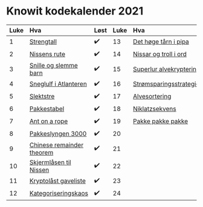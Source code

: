 # Knowit kodekalender 2021


Luke | Hva | Løst | Luke | Hva | Løst
:------------ | :------------- | :------------- | :------------ | :------------- | :-------------
 1 | [Strengtall](01.py) | :heavy_check_mark: | 13 | [Det høge tårn i pipa](13.py) | :heavy_check_mark:
 2 | [Nissens rute](02.py) | :heavy_check_mark: | 14 | [Nissar og troll i ord](14.py) | :heavy_check_mark:
 3 | [Snille og slemme barn](03.py) | :heavy_check_mark: | 15 | [Superlur alvekryptering](15.py) | :heavy_check_mark:
 4 | [Sneglulf i Atlanteren](04.py) | :heavy_check_mark: | 16 | [Strømsparingsstrategier](16.py) | :heavy_check_mark:
 5 | [Slektstre](05.py) | :heavy_check_mark: | 17 | [Alvesortering](17.py) | :heavy_check_mark:
 6 | [Pakkestabel](06.py) | :heavy_check_mark: | 18 | [Niklatzsekvens](18.py) | :heavy_check_mark:
 7 | [Ant on a rope](07.py) | :heavy_check_mark: | 19 | [Pakke pakke pakke](19.py) | :heavy_check_mark:
 8 | [Pakkeslyngen 3000](08.py) | :heavy_check_mark: | 20 |  | :x:
 9 | [Chinese remainder theorem](09.py) | :heavy_check_mark: | 21 |  | :x:
10 | [Skjermlåsen til Nissen](10.py) | :heavy_check_mark: | 22 |  | :x:
11 | [Kryptolåst gaveliste](11.py) | :heavy_check_mark: | 23 |  | :x:
12 | [Kategoriseringskaos](12.py) | :heavy_check_mark: | 24 |  | :x:

